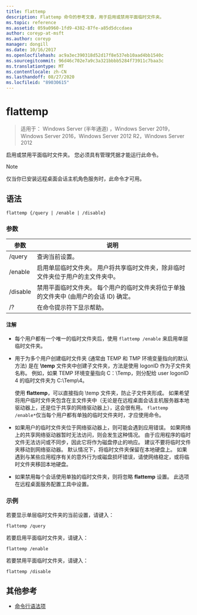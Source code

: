 ```yaml
---
title: flattemp
description: Flattemp 命令的参考文章，用于启用或禁用平面临时文件夹。
ms.topic: reference
ms.assetid: 059a0960-1fd9-4382-87fe-a85d5dccdaea
author: coreyp-at-msft
ms.author: coreyp
manager: dongill
ms.date: 10/16/2017
ms.openlocfilehash: ac9a3ec390318d52d17f8e537eb10aad4bb1540c
ms.sourcegitcommit: 96d46c702e7a9c3a321bbbb5284f73911c7baa3c
ms.translationtype: MT
ms.contentlocale: zh-CN
ms.lasthandoff: 08/27/2020
ms.locfileid: "89030615"
---
```

# <a name="flattemp"></a>flattemp

> 适用于： Windows Server (半年通道) ，Windows Server 2019，Windows Server 2016，Windows Server 2012 R2，Windows Server 2012

启用或禁用平面临时文件夹。 您必须具有管理凭据才能运行此命令。

> [!NOTE]
> 仅当你已安装远程桌面会话主机角色服务时，此命令才可用。

## <a name="syntax"></a>语法

```
flattemp {/query | /enable | /disable}
```

### <a name="parameters"></a>参数

| 参数 | 说明 |
| --------- | ----------- |
| /query | 查询当前设置。 |
| /enable | 启用单层临时文件夹。 用户将共享临时文件夹，除非临时文件夹位于用户的主文件夹中。 |
| /disable | 禁用平面临时文件夹。 每个用户的临时文件夹将位于单独的文件夹中 (由用户的会话 ID) 确定。 |
| /? | 在命令提示符下显示帮助。 |

#### <a name="remarks"></a>注解

- 每个用户都有一个唯一的临时文件夹后，使用 `flattemp /enable` 来启用单层临时文件夹。

- 用于为多个用户创建临时文件夹 (通常由 TEMP 和 TMP 环境变量指向的默认方法) 是在 **\temp** 文件夹中创建子文件夹，方法是使用 logonID 作为子文件夹名称。 例如，如果 TEMP 环境变量指向 C：\Temp，则分配给 user logonID 4 的临时文件夹为 C:\Temp\4。

    使用 **flattemp**，可以直接指向 \temp 文件夹，防止子文件夹形成。 如果希望将用户临时文件夹包含在主文件夹中（无论是在远程桌面会话主机服务器本地驱动器上，还是位于共享的网络驱动器上），这会很有用。 `flattemp /enable*`仅当每个用户都有单独的临时文件夹时，才应使用命令。

- 如果用户的临时文件夹位于网络驱动器上，则可能会遇到应用错误。 如果网络上的共享网络驱动器暂时无法访问，则会发生这种情况。 由于应用程序的临时文件无法访问或不同步，因此它将作为磁盘停止的响应。 建议不要将临时文件夹移动到网络驱动器。 默认情况下，将临时文件夹保留在本地硬盘上。 如果遇到与某些应用程序有关的意外行为或磁盘损坏错误，请使网络稳定，或将临时文件夹移回本地硬盘。

- 如果禁用每个会话使用单独的临时文件夹，则将忽略 **flattemp** 设置。 此选项在远程桌面服务配置工具中设置。

### <a name="examples"></a>示例

若要显示单层临时文件夹的当前设置，请键入：

```
flattemp /query
```

若要启用平面临时文件夹，请键入：

```
flattemp /enable
```

若要禁用平面临时文件夹，请键入：

```
flattemp /disable
```

## <a name="additional-references"></a>其他参考

- [命令行语法项](command-line-syntax-key.md)

